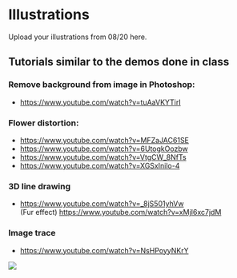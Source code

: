 # Illustrations

Upload your illustrations from 08/20 here.



## Tutorials similar to the demos done in class

### Remove background from image in Photoshop:
* https://www.youtube.com/watch?v=tuAaVKYTirI

### Flower distortion: 
* https://www.youtube.com/watch?v=MFZaJAC61SE
* https://www.youtube.com/watch?v=6UtogkOozbw
* https://www.youtube.com/watch?v=VtgCW_8NfTs
* https://www.youtube.com/watch?v=XGSxInilo-4

### 3D line drawing
* https://www.youtube.com/watch?v=_8jS501yhVw <br>
(Fur effect) https://www.youtube.com/watch?v=xMjI6xc7jdM

### Image trace
* https://www.youtube.com/watch?v=NsHPoyyNKrY

![](https://i.imgur.com/X0Ozs8J.jpg)

